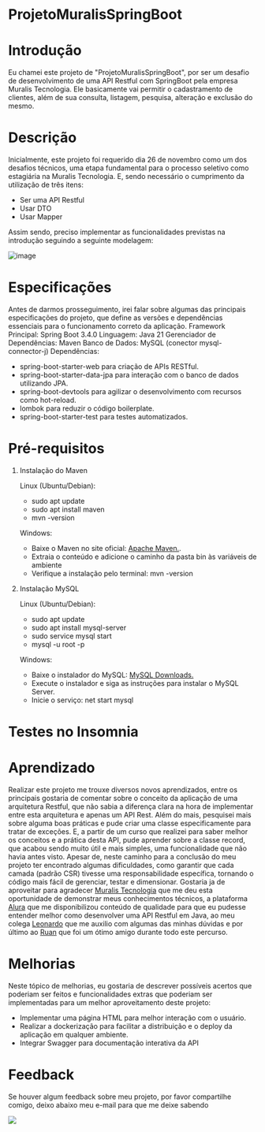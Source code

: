 # ProjetoMuralisSpringBoot
# Introdução
Eu chamei este projeto de "ProjetoMuralisSpringBoot", por ser um desafio de desenvolvimento de uma API Restful com SpringBoot pela empresa Muralis Tecnologia. Ele basicamente vai permitir o cadastramento de clientes, além de sua consulta, listagem, pesquisa, alteração e exclusão do mesmo.
# Descrição
Inicialmente, este projeto foi requerido dia 26 de novembro como um dos desafios técnicos, uma etapa fundamental para o processo seletivo como estagiária na Muralis Tecnologia. E, sendo necessário o cumprimento da utilização de três itens:
- Ser uma API Restful
- Usar DTO
- Usar Mapper

Assim sendo, preciso implementar as funcionalidades previstas na introdução seguindo a seguinte modelagem:

![image](https://github.com/user-attachments/assets/671fb64b-bf78-4954-ba4b-bfc66161d419)

# Especificações 

Antes de darmos prosseguimento, irei falar sobre algumas das principais especificações do projeto, que define as versões e dependências essenciais para o funcionamento correto da aplicação.
Framework Principal: Spring Boot 3.4.0
Linguagem: Java 21
Gerenciador de Dependências: Maven
Banco de Dados: MySQL (conector mysql-connector-j)
Dependências:
- spring-boot-starter-web para criação de APIs RESTful.
- spring-boot-starter-data-jpa para interação com o banco de dados utilizando JPA.
- spring-boot-devtools para agilizar o desenvolvimento com recursos como hot-reload.
- lombok para reduzir o código boilerplate.
- spring-boot-starter-test para testes automatizados.

# Pré-requisitos

1. Instalação do Maven
   
   Linux (Ubuntu/Debian):
   - sudo apt update
   - sudo apt install maven
   - mvn -version

   Windows:
   - Baixe o Maven no site oficial: [Apache Maven.](https://maven.apache.org/download.cgi).
   - Extraia o conteúdo e adicione o caminho da pasta bin às variáveis de ambiente
   - Verifique a instalação pelo terminal: mvn -version

2. Instalação MySQL

   Linux (Ubuntu/Debian):
   - sudo apt update
   - sudo apt install mysql-server
   - sudo service mysql start
   - mysql -u root -p


   Windows:
   - Baixe o instalador do MySQL: [MySQL Downloads.](https://dev.mysql.com/downloads/installer/)
   - Execute o instalador e siga as instruções para instalar o MySQL Server.
   - Inicie o serviço: net start mysql

# Testes no Insomnia 
# Aprendizado

Realizar este projeto me trouxe diversos novos aprendizados, entre os principais gostaria de comentar sobre o conceito da aplicação de uma arquitetura Restful, que não sabia a diferença clara na hora de implementar entre esta arquitetura e apenas um API Rest. Além do mais, pesquisei mais sobre alguma boas práticas e pude criar uma classe especificamente para tratar de exceções. E, a partir de um curso que realizei para saber melhor os conceitos e a prática desta API, pude aprender sobre a classe record, que acabou sendo muito útil e mais simples, uma funcionalidade que não havia antes visto. Apesar de, neste caminho para a conclusão do meu projeto ter encontrado algumas dificuldades, como garantir que cada camada (padrão CSR) tivesse uma responsabilidade específica, tornando o código mais fácil de gerenciar, testar e dimensionar. Gostaria ja de aproveitar para agradecer [Muralis Tecnologia](https://www.muralis.com.br/) que me deu esta oportunidade de demonstrar meus conhecimentos técnicos, a plataforma [Alura](https://www.alura.com.br/) que me disponibilizou conteúdo de qualidade para que eu pudesse entender melhor como desenvolver uma API Restful em Java, ao meu colega [Leonardo](https://github.com/Pokernol) que me auxilio com algumas das minhas dúvidas e por último ao [Ruan](https://github.com/ruann-fernandess) que foi um ótimo amigo durante todo este percurso.

# Melhorias

Neste tópico de melhorias, eu gostaria de descrever possíveis acertos que poderiam ser feitos e funcionalidades extras que poderiam ser implementadas para um melhor aproveitamento deste projeto:
- Implementar uma página HTML para melhor interação com o usuário.
- Realizar a dockerização para facilitar a distribuição e o deploy da aplicação em qualquer ambiente.
- Integrar Swagger para documentação interativa da API

# Feedback
Se houver algum feedback sobre meu projeto, por favor compartilhe comigo, deixo abaixo meu e-mail para que me deixe sabendo

<a href = "mailto:contatorafaseara257@gmail.com"><img src="https://img.shields.io/badge/-Gmail-%23333?style=for-the-badge&logo=gmail&logoColor=white" target="_blank"></a>
